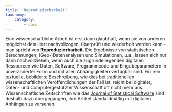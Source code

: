 ```yaml
---
title: 'Reproduzierbarkeit'
taxonomy:
    category:
        - docs
---
```


Eine wissenschaftliche Arbeit ist erst dann glaubhaft, wenn sie von anderen möglichst detailliert nachvollzogen, überprüft und wiederholt werden kann - man spricht von **Reproduzierbarkeit**. Die Ergebnisse von statistischen Berechnungen, (Geo-)Datenanalysen und Simulationen, u.a., lassen sich nur dann nachvollziehen, wenn auch die zugrundeliegenden digitalen Ressourcen wie Daten, Software, Programmcode und Eingabeparametern in unveränderter Form und mit allen Abhängigkeiten verfügbar sind. Ein rein textuelle, bebilderte Beschreibung, wie dies bei traditionellen wissenschaftlichen Veröffentlichungen der Fall ist, reicht bei digitaler, Daten- und Computergestützter Wissenschaft oft nicht mehr aus. Wissenschaftliche Zeitschriften wie das [Journal of Statistical Software](https://www.jstatsoft.org) sind deshalb dazu übergegangen, ihre Artikel standardmäßig mit digitalen Anhängen zu versehen.

